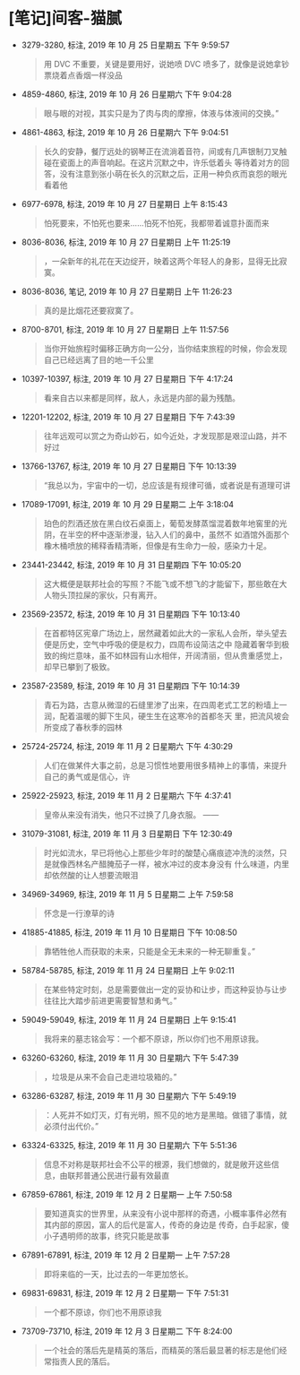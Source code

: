 # [笔记]间客-猫腻


-   3279-3280, 标注, 2019 年 10 月 25 日星期五 下午 9:59:57

    > 用 DVC 不重要，关键是要用好，说她喷 DVC 喷多了，就像是说她拿钞票烧着点香烟一样没品

-   4859-4860, 标注, 2019 年 10 月 26 日星期六 下午 9:04:28

    > 眼与眼的对视，其实只是为了肉与肉的摩擦，体液与体液间的交换。”

-   4861-4863, 标注, 2019 年 10 月 26 日星期六 下午 9:04:51

    > 长久的安静，餐厅远处的钢琴正在流淌着音符，间或有几声银制刀叉触碰在瓷面上的声音响起。在这片沉默之中，许乐低着头
    > 等待着对方的回答，没有注意到张小萌在长久的沉默之后，正用一种负疚而哀怨的眼光看着他

-   6977-6978, 标注, 2019 年 10 月 27 日星期日 上午 8:15:43

    > 怕死要来，不怕死也要来……怕死不怕死，我都带着诚意扑面而来

-   8036-8036, 标注, 2019 年 10 月 27 日星期日 上午 11:25:19

    > ，一朵新年的礼花在天边绽开，映着这两个年轻人的身影，显得无比寂寞。

-   8036-8036, 笔记, 2019 年 10 月 27 日星期日 上午 11:26:23

    > 真的是比烟花还要寂寞了。

-   8700-8701, 标注, 2019 年 10 月 27 日星期日 上午 11:57:56

    > 当你开始旅程时偏移正确方向一公分，当你结束旅程的时候，你会发现自己已经远离了目的地一千公里

-   10397-10397, 标注, 2019 年 10 月 27 日星期日 下午 4:17:24

    > 看来自古以来都是同样，敌人，永远是内部的最为残酷。

-   12201-12202, 标注, 2019 年 10 月 27 日星期日 下午 7:43:39

    > 往年远观可以赏之为奇山妙石，如今近处，才发现那是艰涩山路，并不好过

-   13766-13767, 标注, 2019 年 10 月 27 日星期日 下午 10:13:39

    > “我总以为，宇宙中的一切，总应该是有规律可循，或者说是有道理可讲

-   17089-17091, 标注, 2019 年 10 月 29 日星期二 上午 3:18:04

    > 珀色的烈酒还放在黑白纹石桌面上，葡萄发酵蒸馏混着数年地窖里的光阴，在半空的杯中逐渐渗漫，钻入人们的鼻中，虽然不
    > 如酒馆外面那个橡木桶喷放的稀释香精清晰，但像是有生命力一般，感染力十足。

-   23441-23442, 标注, 2019 年 10 月 31 日星期四 下午 10:05:20

    > 这大概便是联邦社会的写照？不能飞或不想飞的才能留下，那些敢在大人物头顶拉屎的家伙，只有离开。

-   23569-23572, 标注, 2019 年 10 月 31 日星期四 下午 10:13:40

    > 在首都特区宪章广场边上，居然藏着如此大的一家私人会所，举头望去便是历史，空气中呼吸的便是权力，四周布设简洁之中
    > 隐藏着奢华到极致的绚烂意味，虽不如林园有山水相伴，开阔清丽，但从贵重感觉上，却早已攀到了极致。

-   23587-23589, 标注, 2019 年 10 月 31 日星期四 下午 10:14:39

    > 青石为路，古意从微湿的石缝里渗了出来，在四周老式工艺的粉墙上一润，配着温暖的脚下生风，硬生生在这寒冷的首都冬天
    > 里，把流风坡会所变成了春秋季的园林

-   25724-25724, 标注, 2019 年 11 月 2 日星期六 下午 4:30:29

    > 人们在做某件大事之前，总是习惯性地要用很多精神上的事情，来提升自己的勇气或是信心，许

-   25922-25923, 标注, 2019 年 11 月 2 日星期六 下午 4:37:41

    > 皇帝从来没有消失，他只不过换了几身衣服。 ——

-   31079-31081, 标注, 2019 年 11 月 3 日星期日 下午 12:30:49

    > 时光如流水，早已将他心上那些少年时的酸楚心痛痕迹冲洗的淡然，只是就像西林名产醋腌茄子一样，被水冲过的皮本身没有
    > 什么味道，内里却依然酸的让人想要流眼泪

-   34969-34969, 标注, 2019 年 11 月 5 日星期二 上午 7:59:58

    > 怀念是一行潦草的诗

-   41885-41885, 标注, 2019 年 11 月 10 日星期日 下午 10:08:50

    > 靠牺牲他人而获取的未来，只能是全无未来的一种无聊重复。”

-   58784-58785, 标注, 2019 年 11 月 24 日星期日 上午 9:02:11

    > 在某些特定时刻，总是需要做出一定的妥协和让步，而这种妥协与让步往往比大踏步前进更需要智慧和勇气。”

-   59049-59049, 标注, 2019 年 11 月 24 日星期日 上午 9:15:41

    > 我将来的墓志铭会写：一个都不原谅，所以你们也不用原谅我。

-   63260-63260, 标注, 2019 年 11 月 30 日星期六 下午 5:47:39

    > ，垃圾是从来不会自己走进垃圾箱的。”

-   63286-63287, 标注, 2019 年 11 月 30 日星期六 下午 5:49:19

    > ：人死并不如灯灭，灯有光明，照不见的地方是黑暗。做错了事情，就必须付出代价。”

-   63324-63325, 标注, 2019 年 11 月 30 日星期六 下午 5:51:36

    > 信息不对称是联邦社会不公平的根源，我们想做的，就是敞开这些信息，由联邦普通公民进行最有效最直

-   67859-67861, 标注, 2019 年 12 月 2 日星期一 上午 7:50:58

    > 要知道真实的世界里，从来没有小说中那样的奇遇，小概率事件必然有其内部的原因，富人的后代是富人，传奇的身边是
    > 传奇，白手起家，傻小子遇明师的故事，终究只能是故事

-   67891-67891, 标注, 2019 年 12 月 2 日星期一 上午 7:57:28

    > 即将来临的一天，比过去的一年更加悠长。

-   69831-69831, 标注, 2019 年 12 月 2 日星期一 下午 7:51:31

    > 一个都不原谅，你们也不用原谅我

-   73709-73710, 标注, 2019 年 12 月 3 日星期二 下午 8:24:00

    > 一个社会的落后先是精英的落后，而精英的落后最显著的标志是他们经常指责人民的落后。

